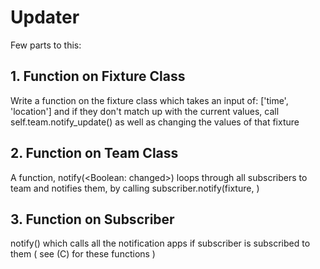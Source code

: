 Updater
========

Few parts to this:

## 1. Function on Fixture Class ##

Write a function on the fixture class which takes an input of: ['time', 'location'] and if they don't match up with the current values, call self.team.notify_update() as well as changing the values of that fixture

## 2. Function on Team Class ##

A function, notify(<Boolean: changed>) loops through all subscribers to team and notifies them, by calling subscriber.notify(fixture, <changed>)

## 3. Function on Subscriber ##

notify() which calls all the notification apps if subscriber is subscribed to them ( see (C) for these functions )

